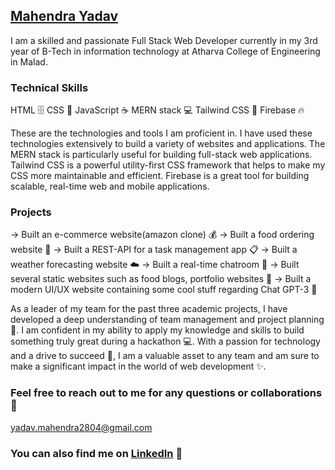 ## **[Mahendra Yadav](https://mahendra-yadav.netlify.app/)**
I am a skilled and passionate Full Stack Web Developer currently in my 3rd year of B-Tech in information technology at Atharva College of Engineering in Malad.

### **Technical Skills**
HTML :file_cabinet:
CSS :art:
JavaScript :coffee:
MERN stack :computer:
Tailwind CSS :nail_care:
Firebase :fire:

These are the technologies and tools I am proficient in. I have used these technologies extensively to build a variety of websites and applications. The MERN stack is particularly useful for building full-stack web applications. Tailwind CSS is a powerful utility-first CSS framework that helps to make my CSS more maintainable and efficient. Firebase is a great tool for building scalable, real-time web and mobile applications.

### **Projects**
-> Built an e-commerce website(amazon clone) :moneybag:
-> Built a food ordering website :hamburger:
-> Built a REST-API for a task management app :clipboard:
-> Built a weather forecasting website :cloud:
-> Built a real-time chatroom :speech_balloon:
-> Built several static websites such as food blogs, portfolio websites :notebook:
-> Built a modern UI/UX website containing some cool stuff regarding Chat GPT-3 :robot:


As a leader of my team for the past three academic projects, I have developed a deep understanding of team management and project planning :briefcase:. I am confident in my ability to apply my knowledge and skills to build something truly great during a hackathon :computer:. With a passion for technology and a drive to succeed :rocket:, I am a valuable asset to any team and am sure to make a significant impact in the world of web development :sparkles:.

### **Feel free to reach out to me for any questions or collaborations** :email:
yadav.mahendra2804@gmail.com


### **You can also find me on [LinkedIn](https://www.linkedin.com/in/mahendra-yadav-55189a248/)** :necktie:

